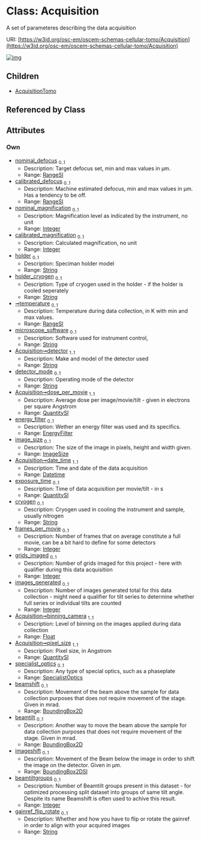 
# Class: Acquisition

A set of parameteres describing the data acquisition

URI: [https://w3id.org/osc-em/oscem-schemas-cellular-tomo/Acquisition](https://w3id.org/osc-em/oscem-schemas-cellular-tomo/Acquisition)


[![img](https://yuml.me/diagram/nofunky;dir:TB/class/[SpecialistOptics],[RangeSI],[QuantitySI],[ImageSize],[EnergyFilter],[BoundingBox2DSI],[BoundingBox2D],[AcquisitionTomo],[BoundingBox2DSI]<imageshift%200..1-++[Acquisition&#124;nominal_magnification:integer%20%3F;calibrated_magnification:integer%20%3F;holder:string%20%3F;holder_cryogen:string%20%3F;microscope_software:string%20%3F;detector:string;detector_mode:string%20%3F;date_time:datetime;cryogen:string%20%3F;frames_per_movie:integer%20%3F;grids_imaged:integer%20%3F;images_generated:integer%20%3F;binning_camera:float;beamtiltgroups:integer%20%3F;gainref_flip_rotate:string%20%3F],[BoundingBox2D]<beamtilt%200..1-++[Acquisition],[BoundingBox2D]<beamshift%200..1-++[Acquisition],[SpecialistOptics]<specialist_optics%200..1-++[Acquisition],[QuantitySI]<pixel_size%201..1-++[Acquisition],[QuantitySI]<exposure_time%200..1-++[Acquisition],[ImageSize]<image_size%200..1-++[Acquisition],[EnergyFilter]<energy_filter%200..1-++[Acquisition],[QuantitySI]<dose_per_movie%201..1-++[Acquisition],[RangeSI]<temperature%200..1-++[Acquisition],[RangeSI]<calibrated_defocus%200..1-++[Acquisition],[RangeSI]<nominal_defocus%200..1-++[Acquisition],[Acquisition]^-[AcquisitionTomo])](https://yuml.me/diagram/nofunky;dir:TB/class/[SpecialistOptics],[RangeSI],[QuantitySI],[ImageSize],[EnergyFilter],[BoundingBox2DSI],[BoundingBox2D],[AcquisitionTomo],[BoundingBox2DSI]<imageshift%200..1-++[Acquisition&#124;nominal_magnification:integer%20%3F;calibrated_magnification:integer%20%3F;holder:string%20%3F;holder_cryogen:string%20%3F;microscope_software:string%20%3F;detector:string;detector_mode:string%20%3F;date_time:datetime;cryogen:string%20%3F;frames_per_movie:integer%20%3F;grids_imaged:integer%20%3F;images_generated:integer%20%3F;binning_camera:float;beamtiltgroups:integer%20%3F;gainref_flip_rotate:string%20%3F],[BoundingBox2D]<beamtilt%200..1-++[Acquisition],[BoundingBox2D]<beamshift%200..1-++[Acquisition],[SpecialistOptics]<specialist_optics%200..1-++[Acquisition],[QuantitySI]<pixel_size%201..1-++[Acquisition],[QuantitySI]<exposure_time%200..1-++[Acquisition],[ImageSize]<image_size%200..1-++[Acquisition],[EnergyFilter]<energy_filter%200..1-++[Acquisition],[QuantitySI]<dose_per_movie%201..1-++[Acquisition],[RangeSI]<temperature%200..1-++[Acquisition],[RangeSI]<calibrated_defocus%200..1-++[Acquisition],[RangeSI]<nominal_defocus%200..1-++[Acquisition],[Acquisition]^-[AcquisitionTomo])

## Children

 * [AcquisitionTomo](AcquisitionTomo.md)

## Referenced by Class


## Attributes


### Own

 * [nominal_defocus](nominal_defocus.md)  <sub>0..1</sub>
     * Description: Target defocus set, min and max values in µm.
     * Range: [RangeSI](RangeSI.md)
 * [calibrated_defocus](calibrated_defocus.md)  <sub>0..1</sub>
     * Description: Machine estimated defocus, min and max values in µm. Has a tendency to be off.
     * Range: [RangeSI](RangeSI.md)
 * [nominal_magnification](nominal_magnification.md)  <sub>0..1</sub>
     * Description: Magnification level as indicated by the instrument, no unit
     * Range: [Integer](types/Integer.md)
 * [calibrated_magnification](calibrated_magnification.md)  <sub>0..1</sub>
     * Description: Calculated magnification, no unit
     * Range: [Integer](types/Integer.md)
 * [holder](holder.md)  <sub>0..1</sub>
     * Description: Speciman holder model
     * Range: [String](types/String.md)
 * [holder_cryogen](holder_cryogen.md)  <sub>0..1</sub>
     * Description: Type of cryogen used in the holder - if the holder is cooled seperately
     * Range: [String](types/String.md)
 * [➞temperature](temperature_range.md)  <sub>0..1</sub>
     * Description: Temperature during data collection, in K with min and max values.
     * Range: [RangeSI](RangeSI.md)
 * [microscope_software](microscope_software.md)  <sub>0..1</sub>
     * Description: Software used for instrument control,
     * Range: [String](types/String.md)
 * [Acquisition➞detector](Acquisition_detector.md)  <sub>1..1</sub>
     * Description: Make and model of the detector used
     * Range: [String](types/String.md)
 * [detector_mode](detector_mode.md)  <sub>0..1</sub>
     * Description: Operating mode of the detector
     * Range: [String](types/String.md)
 * [Acquisition➞dose_per_movie](Acquisition_dose_per_movie.md)  <sub>1..1</sub>
     * Description: Average dose per image/movie/tilt - given in electrons per square Angstrom
     * Range: [QuantitySI](QuantitySI.md)
 * [energy_filter](energy_filter.md)  <sub>0..1</sub>
     * Description: Wether an energy filter was used and its specifics.
     * Range: [EnergyFilter](EnergyFilter.md)
 * [image_size](image_size.md)  <sub>0..1</sub>
     * Description: The size of the image in pixels, height and width given.
     * Range: [ImageSize](ImageSize.md)
 * [Acquisition➞date_time](Acquisition_date_time.md)  <sub>1..1</sub>
     * Description: Time and date of the data acquisition
     * Range: [Datetime](types/Datetime.md)
 * [exposure_time](exposure_time.md)  <sub>0..1</sub>
     * Description: Time of data acquisition per movie/tilt - in s
     * Range: [QuantitySI](QuantitySI.md)
 * [cryogen](cryogen.md)  <sub>0..1</sub>
     * Description: Cryogen used in cooling the instrument and sample, usually nitrogen
     * Range: [String](types/String.md)
 * [frames_per_movie](frames_per_movie.md)  <sub>0..1</sub>
     * Description: Number of frames that on average constitute a full movie, can be a bit hard to define for some detectors
     * Range: [Integer](types/Integer.md)
 * [grids_imaged](grids_imaged.md)  <sub>0..1</sub>
     * Description: Number of grids imaged for this project - here with qualifier during this data acquisition
     * Range: [Integer](types/Integer.md)
 * [images_generated](images_generated.md)  <sub>0..1</sub>
     * Description: Number of images generated total for this data collection - might need a qualifier for tilt series to determine whether full series or individual tilts are counted
     * Range: [Integer](types/Integer.md)
 * [Acquisition➞binning_camera](Acquisition_binning_camera.md)  <sub>1..1</sub>
     * Description: Level of binning on the images applied during data collection
     * Range: [Float](types/Float.md)
 * [Acquisition➞pixel_size](Acquisition_pixel_size.md)  <sub>1..1</sub>
     * Description: Pixel size, in Angstrom
     * Range: [QuantitySI](QuantitySI.md)
 * [specialist_optics](specialist_optics.md)  <sub>0..1</sub>
     * Description: Any type of special optics, such as a phaseplate
     * Range: [SpecialistOptics](SpecialistOptics.md)
 * [beamshift](beamshift.md)  <sub>0..1</sub>
     * Description: Movement of the beam above the sample for data collection purposes that does not require movement of the stage. Given in mrad.
     * Range: [BoundingBox2D](BoundingBox2D.md)
 * [beamtilt](beamtilt.md)  <sub>0..1</sub>
     * Description: Another way to move the beam above the sample for data collection purposes that does not require movement of the stage. Given in mrad.
     * Range: [BoundingBox2D](BoundingBox2D.md)
 * [imageshift](imageshift.md)  <sub>0..1</sub>
     * Description: Movement of the Beam below the image in order to shift the image on the detector. Given in µm.
     * Range: [BoundingBox2DSI](BoundingBox2DSI.md)
 * [beamtiltgroups](beamtiltgroups.md)  <sub>0..1</sub>
     * Description: Number of Beamtilt groups present in this dataset - for optimized processing split dataset into groups of same tilt angle. Despite its name Beamshift is often used to achive this result.
     * Range: [Integer](types/Integer.md)
 * [gainref_flip_rotate](gainref_flip_rotate.md)  <sub>0..1</sub>
     * Description: Whether and how you have to flip or rotate the gainref in order to align with your acquired images
     * Range: [String](types/String.md)
